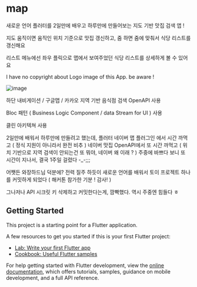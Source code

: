 # map

새로운 언어 플러터를 2일만에 배우고 하루만에 만들어보는 지도 기반 맛집 검색 앱 !

지도 움직이면 움직인 위치 기준으로 맛집 갱신하고, 줌 하면 줌에 맞춰서 식당 리스트를 갱신해요

리스트 메뉴에선 좌우 플릭으로 맵에서 보여주었던 식당 리스트를 상세하게 볼 수 있어요

I have no copyright about Logo image of this App. be aware ! 

![image](https://github.com/k98co007/flutter_mapApp_demo/assets/52064311/b02739f2-e4b4-4a93-9bbf-39e79adfb914)

하단 내비게이션 / 구글맵 / 카카오 지역 기반 음식점 검색 OpenAPI 사용

Bloc 패턴 ( Business Logic Component / data Stream for UI ) 사용

클린 아키텍쳐 사용

2일만에 배워서 하루만에 만들려고 했는데, 플러터 네이버 맵 플러그인 에서 시간 까먹고 ( 정식 지원이 아니라서 완전 비추 )
네이버 맛집 OpenAPI에서 또 시간 까먹고 ( 위치 기반으로 지역 검색이 안되는건 또 뭐야, 네이버 왜 이래 ?  )
주중에 바쁘다 보니 또 시간이 지나서, 결국 1주일 걸렸다 -_-;;; 

어쨋든 와장하드님 덕분에? 전력 질주 하듯이 새로운 언어를 배워서 토이 프로젝트 하나를 커밋하게 되었다 ( 해커톤 참가한 기분 ! 감사! )

그나저나 API 시크릿 키 삭제하고 커밋한다는게, 깜빡했다. 역시 주중엔 힘들다 ㅎ

## Getting Started

This project is a starting point for a Flutter application.

A few resources to get you started if this is your first Flutter project:

- [Lab: Write your first Flutter app](https://docs.flutter.dev/get-started/codelab)
- [Cookbook: Useful Flutter samples](https://docs.flutter.dev/cookbook)

For help getting started with Flutter development, view the
[online documentation](https://docs.flutter.dev/), which offers tutorials,
samples, guidance on mobile development, and a full API reference.
